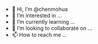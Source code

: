 - 👋 Hi, I’m @chenmohua
- 👀 I’m interested in ...
- 🌱 I’m currently learning ...
- 💞️ I’m looking to collaborate on ...
- 📫 How to reach me ...

<!---
chenmohua/chenmohua is a ✨ special ✨ repository because its `README.md` (this file) appears on your GitHub profile.
You can click the Preview link to take a look at your changes.
--->
